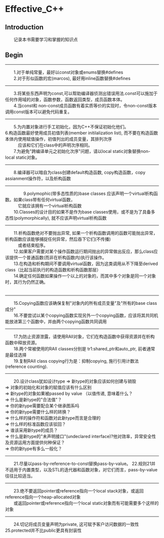 Effective_C++
=============

Introduction
------------
　　记录本书需要学习和掌握的知识点  

Begin
-----


-------------------------------------------------------------------------------

　　1.对于单纯常量，最好以const对象或enums替换#defines  
　　2.对于形似函数的宏(marcos), 最好用inline函数替换#defines  

-------------------------------------------------------------------------------

　　3.将某些东西声明为const,可以帮助编译器侦测出错误用法.const可以施加于任何作用域的对象，函数参数，函数返回类型，成员函数本体。  
　　4.当const和 non-const成员函数有着实质等价的实现时，令non-const版本调用const版本可以避免代码重复。  

-------------------------------------------------------------------------------

　　5.为内置对象进行手工初始化，因为C++不保证初始化他们。  
    6.构造函数最好使用成员初值列表(member initilalization list), 而不要在构造函数本体内使用赋值操作，初值列出的成员变量，其排列次序  
　　　应该和它们在class中的声明次序相同。  
　　7.为避免"跨编译单元之初始化次序"问题，请以local static对象替换non-local static对象。  

-------------------------------------------------------------------------------

　　8.编译器可以暗自为class创建default构造函数, copy构造函数，copy assianment操作符，以及析构函数  

-------------------------------------------------------------------------------
　　
　　9.polymophic(带多态性质的)base classes 应该声明一个virtual析构函数。如果class带有任何virtual函数，  
　　　它就应该拥有一个virtual析构函数  
　　10.Classes的设计目的如果不是作为base classes使用，或不是为了具备多态性(polymorphically), 就不应该声明virtual析构函数  

-------------------------------------------------------------------------------

　　11.析构函数绝对不要抛出异常, 如果一个析构函数调用的函数可能抛出异常，析构函数应该能够捕捉任何异常，然后吞下它们(不传播)  
　　　或者结束程序。  
　　12.如果客户需要对某个操作函数运行期间抛出的异常做出反应，那么class应该提供一个普通函数(而非在析构函数内)执行该操作。  
　　13.在构造和析构期间不要调用virtual函数，因为这类调用从不下降至derived class（比起当前执行的构造函数和析构函数那层）  
　　14.确定任何函数如果操作一个以上的对象的，而其中多个对象是同一个对象时，其行为仍然正确。  
　　

-------------------------------------------------------------------------------

　　15.Copying函数应该确保复制"对象内的所有成员变量"及"所有的base class成分"  
　　16.不要尝试以某个copying函数实现另外一个copying函数，应该将其共同机能放进第三个函数中，并由两个copying函数共同调用  

-------------------------------------------------------------------------------

　　17.为防止资源泄露，请使用RAII对象，它们在构造函数中获得资源并在析构函数中释放资源。  
　　18.两个常被使用的RAII classes分别是 tr1:shared_ptr和auto_ptr, 前者通常是最佳选择  
　　19.复制RAII class copying行为是：抑制copying, 施行引用计数法(reference counting).  

-------------------------------------------------------------------------------

　　20.设计class犹如设计type
     => 新type的对象应该如何创建与销毁   
     => 对象的初始化和对象的赋值应该有什么区别  
     => 新type的对象如果被passed by value （以值传递, 意味着什么？  
     => 什么是新type的"合法值"？  
     => 你的新type需要配合某个继承图系吗  
     => 你的新type需要什么样的转换？  
     => 什么样的操作符和函数对此新type而言是合理的  
     => 什么样的标准函数应该驳回？  
     => 谁该采用新type的成员？  
     => 什么是新type的"未声明接口"(undeclared interface)?他对效率，异常安全性 及资源运用方面提供何种保证？  
     => 你的新type有多么一般化？  

-------------------------------------------------------------------------------

　　21.尽量以pass-by-reference-to-const替换pass-by-value。
    22.规则21并不适用于内置类型，以及STL的迭代器和函数对象，对它们而言，pass-by-value往往比较适当。  
    
-------------------------------------------------------------------------------

　　23.绝不要返回pointer或reference指向一个local stack对象，或返回reference指向一个heap-allocated对象  
　　或返回pointer或reference指向一个local static对象而有可能需要多个这样的对象  

-------------------------------------------------------------------------------

　　24.切记将成员变量声明为private, 这可赋予客户访问数据的一致性  
    25.protected并不比public更具有封装性  
